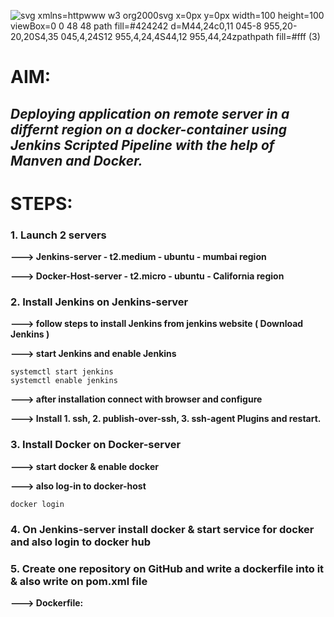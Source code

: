 ![svg xmlns=httpwww w3 org2000svg x=0px y=0px width=100 height=100 viewBox=0 0 48 48 path fill=#424242 d=M44,24c0,11 045-8 955,20-20,20S4,35 045,4,24S12 955,4,24,4S44,12 955,44,24zpathpath fill=#fff (3)](https://github.com/user-attachments/assets/81ae6dd6-fbcc-4630-871d-a92bbe9d8e00)
# AIM:
## *Deploying application on remote server in a differnt region on a docker-container using Jenkins Scripted Pipeline with the help of Manven and Docker.*

# STEPS:

### **1. Launch 2 servers**

**---> Jenkins-server - t2.medium - ubuntu - mumbai region**

**---> Docker-Host-server - t2.micro - ubuntu - California region**

### **2. Install Jenkins on Jenkins-server**

**---> follow steps to install Jenkins from jenkins website ( Download Jenkins )**

**---> start Jenkins and enable Jenkins**
```
systemctl start jenkins
systemctl enable jenkins
```

**---> after installation connect with browser and configure**

**---> Install 1. ssh, 2. publish-over-ssh, 3. ssh-agent  Plugins and restart.**


### **3. Install Docker on Docker-server**

**---> start docker & enable docker**

**---> also log-in to docker-host**
```
docker login
```
### **4. On Jenkins-server install docker & start service for docker and also login to docker hub**

### **5. Create one repository on GitHub and write a dockerfile into it & also write on pom.xml file**

**---> Dockerfile:**
```

